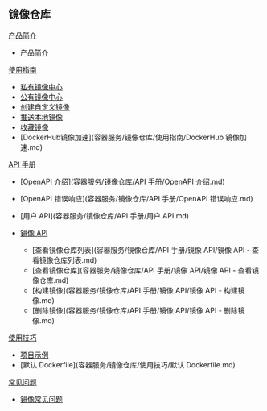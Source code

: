 ## 镜像仓库

[产品简介]()
 
  * [产品简介](容器服务/镜像仓库/产品简介/镜像仓库产品简介.md)

[使用指南]()

  * [私有镜像中心](容器服务/镜像仓库/使用指南/私有镜像中心.md)
  * [公有镜像中心](容器服务/镜像仓库/使用指南/公有镜像中心.md)
  * [创建自定义镜像](容器服务/镜像仓库/使用指南/创建自定义镜像.md)
  * [推送本地镜像](容器服务/镜像仓库/使用指南/推送本地镜像.md)
  * [收藏镜像](容器服务/镜像仓库/使用指南/收藏镜像.md)
  * [DockerHub镜像加速](容器服务/镜像仓库/使用指南/DockerHub 镜像加速.md)

[API 手册]()

* [OpenAPI 介绍](容器服务/镜像仓库/API 手册/OpenAPI 介绍.md)
* [OpenAPI 错误响应](容器服务/镜像仓库/API 手册/OpenAPI 错误响应.md)
* [用户 API](容器服务/镜像仓库/API 手册/用户 API.md)

* [镜像 API]()

  * [查看镜像仓库列表](容器服务/镜像仓库/API 手册/镜像 API/镜像 API - 查看镜像仓库列表.md)
  * [查看镜像仓库](容器服务/镜像仓库/API 手册/镜像 API/镜像 API - 查看镜像仓库.md)
  * [构建镜像](容器服务/镜像仓库/API 手册/镜像 API/镜像 API - 构建镜像.md)
  * [删除镜像](容器服务/镜像仓库/API 手册/镜像 API/镜像 API - 删除镜像.md)

[使用技巧]()

* [项目示例](容器服务/镜像仓库/使用技巧/项目示例.md)
* [默认 Dockerfile](容器服务/镜像仓库/使用技巧/默认 Dockerfile.md)

[常见问题]()

  * [镜像常见问题](容器服务/镜像仓库/常见问题/镜像仓库常见问题.md)